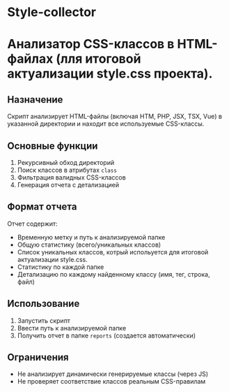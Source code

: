 # Style-collector
# Анализатор CSS-классов в HTML-файлах (лля итоговой актуализации style.css проекта). 

## Назначение
Скрипт анализирует HTML-файлы (включая HTM, PHP, JSX, TSX, Vue) в указанной директории и находит все используемые CSS-классы.

## Основные функции
1. Рекурсивный обход директорий
2. Поиск классов в атрибутах `class`
3. Фильтрация валидных CSS-классов
4. Генерация отчета с детализацией

## Формат отчета
Отчет содержит:
- Временную метку и путь к анализируемой папке
- Общую статистику (всего/уникальных классов)
- Список уникальных классов, котрый испольуется для итоговой актуализации style.css.
- Статистику по каждой папке
- Детализацию по каждому найденному классу (имя, тег, строка, файл)

## Использование
1. Запустить скрипт
2. Ввести путь к анализируемой папке
3. Получить отчет в папке `reports` (создается автоматически)

## Ограничения
- Не анализирует динамически генерируемые классы (через JS)
- Не проверяет соответствие классов реальным CSS-правилам

